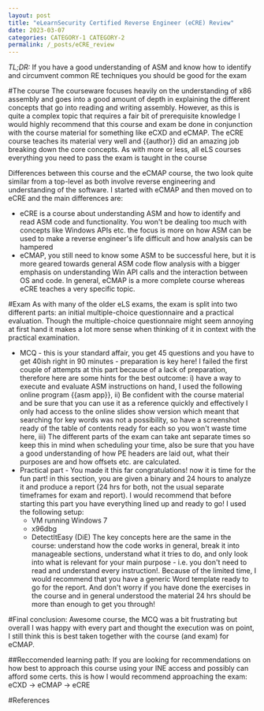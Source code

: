 ```yaml
---
layout: post
title: "eLearnSecurity Certified Reverse Engineer (eCRE) Review"
date: 2023-03-07
categories: CATEGORY-1 CATEGORY-2
permalink: /_posts/eCRE_review
---
```


*TL;DR:* If you have a good understanding of ASM and know how to identify and circumvent common RE techniques you should be good for the exam

#The course
The courseware focuses heavily on the understanding of x86 assembly and goes into a good amount of depth in explaining the different concepts that go into reading and writing assembly. However, as this is quite a complex topic that requires a fair bit of prerequisite knowledge I would highly recommend that this course and exam be done in conjunction with the course material for something like eCXD and eCMAP. The eCRE course teaches its material very well and {{author}} did an amazing job breaking down the core concepts. As with more or less, all eLS courses everything you need to pass the exam is taught in the course

Differences between this course and the eCMAP course, the two look quite similar from a top-level as both involve reverse engineering and understanding of the software. I started with eCMAP and then moved on to eCRE and the main differences are:
- eCRE is a course about understanding ASM and how to identify and read ASM code and functionality. You won't be dealing too much with concepts like Windows APIs etc. the focus is more on how ASM can be used to make a reverse engineer's life difficult and how analysis can be hampered
- eCMAP, you still need to know some ASM to be successful here, but it is more geared towards general ASM code flow analysis with a bigger emphasis on understanding Win API calls and the interaction between OS and code.
In general, eCMAP is a more complete course whereas eCRE teaches a very specific topic.

#Exam
As with many of the older eLS exams, the exam is split into two different parts: an initial multiple-choice questionnaire and a practical evaluation. Though the multiple-choice questionnaire might seem annoying at first hand it makes a lot more sense when thinking of it in context with the practical examination.

- MCQ - this is your standard affair, you get 45 questions and you have to get 40ish right in 90 minutes - preparation is key here! I failed the first couple of attempts at this part because of a lack of preparation, therefore here are some hints for the best outcome: i) have a way to execute and evaluate ASM instructions on hand, I used the following online program {{asm app}}, ii) Be confident with the course material and be sure that you can use it as a reference quickly and effectively I only had access to the online slides show version which meant that searching for key words was not a possibility, so have a screenshot ready of the table of contents ready for each so you won't waste time here, iii) The different parts of the exam can take ant separate times so keep this in mind when scheduling your time, also be sure that you have a good understanding of how PE headers are laid out, what their purposes are and how offsets etc. are calculated.
- Practical part - You made it this far congratulations! now it is time for the fun part! in this section, you are given a binary and 24 hours to analyze it and produce a report (24 hrs for both, not the usual separate timeframes for exam and report). I would recommend that before starting this part you have everything lined up and ready to go! I used the following setup:
	- VM running Windows 7
	- x96dbg
	- DetectItEasy (DiE)
The key concepts here are the same in the course: understand how the code works in general, break it into manageable sections, understand what it tries to do, and only look into what is relevant for your main purpose - i.e. you don't need to read and understand every instruction!. Because of the limited time, I would recommend that you have a generic Word template ready to go for the report. And don't worry if you have done the exercises in the course and in general understood the material 24 hrs should be more than enough to get you through!

#Final conclusion:
Awesome course, the MCQ was a bit frustrating but overall I was happy with every part and thought the execution was on point, I still think this is best taken together with the course (and exam) for eCMAP.

##Reccomended learning path:
If you are looking for recommendations on how best to approach this course using your INE access and possibly can afford some certs. this is how I would recommend approaching the exam:
eCXD -> eCMAP -> eCRE

#References
